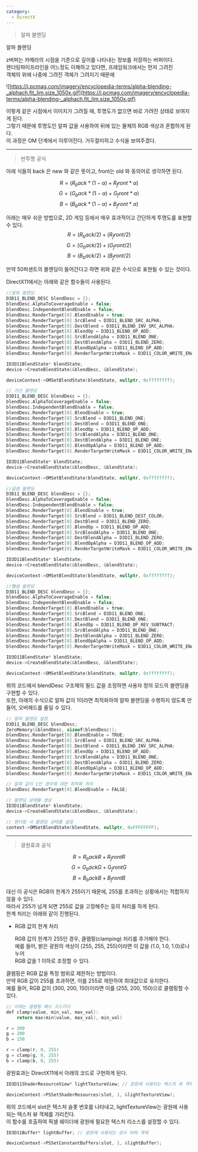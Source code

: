 ```yaml
---
category:
  - DirectX
---
```


>알파 블렌딩

알파 블렌딩

z버퍼는 카메라의 시점을 기준으로 깊이를 나타내는 정보를 저장하는 버퍼이다.   
렌더링파이프라인을 어느정도 이해하고 있다면, 프레임워크에서는 먼저 그려진   
객체의 위에 나중에 그려진 객체가 그려지기 때문에   

![https://i.pcmag.com/imagery/encyclopedia-terms/alpha-blending-_alphach.fit_lim.size_1050x.gif](https://i.pcmag.com/imagery/encyclopedia-terms/alpha-blending-_alphach.fit_lim.size_1050x.gif)

이렇게 같은 시점에서 이미지가 그려질 때, 투명도가 없으면 바로 가려진 상태로 보여지게 된다.   
그렇기 때문에 투명도인 알파 값을 사용하여 뒤에 있는 물체의 RGB 색상과 혼합하게 된다.   
이 과정은 OM 단계에서 이루어진다. 거두절미하고 수식을 보여주겠다.   

***

>반투명 공식   

아래 식들의 back 은 new 와 같은 뜻이고, front는 old 와 동의어로 생각하면 된다.   

$$
R = (R_back * (1 - α) + R_front * α)   
$$
$$
G = (G_back * (1 - α) + G_front * α)   
$$
$$
B = (B_back * (1 - α) + B_front * α)    
$$

아래는 매우 쉬운 방법으로, 2D 게임 등에서 매우 효과적이고 간단하게 투명도를 표현할 수 있다.   
$$
R = (R_back / 2) + (R_front / 2)   
$$
$$
G = (G_back / 2) + (G_front / 2)   
$$
$$
B = (B_back / 2) + (B_front / 2)   
$$

만약 50퍼센트의 블렌딩이 들어간다고 하면 위와 같은 수식으로 표현될 수 있는 것이다.   

DirectX11에서는 아래와 같은 함수들이 사용된다.   
```c++
//알파 블렌딩
D3D11_BLEND_DESC blendDesc = {};
blendDesc.AlphaToCoverageEnable = false;
blendDesc.IndependentBlendEnable = false;
blendDesc.RenderTarget[0].BlendEnable = true;
blendDesc.RenderTarget[0].SrcBlend = D3D11_BLEND_SRC_ALPHA;
blendDesc.RenderTarget[0].DestBlend = D3D11_BLEND_INV_SRC_ALPHA;
blendDesc.RenderTarget[0].BlendOp = D3D11_BLEND_OP_ADD;
blendDesc.RenderTarget[0].SrcBlendAlpha = D3D11_BLEND_ONE;
blendDesc.RenderTarget[0].DestBlendAlpha = D3D11_BLEND_ZERO;
blendDesc.RenderTarget[0].BlendOpAlpha = D3D11_BLEND_OP_ADD;
blendDesc.RenderTarget[0].RenderTargetWriteMask = D3D11_COLOR_WRITE_ENABLE_ALL;

ID3D11BlendState* blendState;
device->CreateBlendState(&blendDesc, &blendState);

deviceContext->OMSetBlendState(blendState, nullptr, 0xffffffff);

```

```c++
// 가산 블렌딩
D3D11_BLEND_DESC blendDesc = {};
blendDesc.AlphaToCoverageEnable = false;
blendDesc.IndependentBlendEnable = false;
blendDesc.RenderTarget[0].BlendEnable = true;
blendDesc.RenderTarget[0].SrcBlend = D3D11_BLEND_ONE;
blendDesc.RenderTarget[0].DestBlend = D3D11_BLEND_ONE;
blendDesc.RenderTarget[0].BlendOp = D3D11_BLEND_OP_ADD;
blendDesc.RenderTarget[0].SrcBlendAlpha = D3D11_BLEND_ONE;
blendDesc.RenderTarget[0].DestBlendAlpha = D3D11_BLEND_ONE;
blendDesc.RenderTarget[0].BlendOpAlpha = D3D11_BLEND_OP_ADD;
blendDesc.RenderTarget[0].RenderTargetWriteMask = D3D11_COLOR_WRITE_ENABLE_ALL;

ID3D11BlendState* blendState;
device->CreateBlendState(&blendDesc, &blendState);

deviceContext->OMSetBlendState(blendState, nullptr, 0xffffffff);

```

```c++
//곱셈 블렌딩
D3D11_BLEND_DESC blendDesc = {};
blendDesc.AlphaToCoverageEnable = false;
blendDesc.IndependentBlendEnable = false;
blendDesc.RenderTarget[0].BlendEnable = true;
blendDesc.RenderTarget[0].SrcBlend = D3D11_BLEND_DEST_COLOR;
blendDesc.RenderTarget[0].DestBlend = D3D11_BLEND_ZERO;
blendDesc.RenderTarget[0].BlendOp = D3D11_BLEND_OP_ADD;
blendDesc.RenderTarget[0].SrcBlendAlpha = D3D11_BLEND_ONE;
blendDesc.RenderTarget[0].DestBlendAlpha = D3D11_BLEND_ZERO;
blendDesc.RenderTarget[0].BlendOpAlpha = D3D11_BLEND_OP_ADD;
blendDesc.RenderTarget[0].RenderTargetWriteMask = D3D11_COLOR_WRITE_ENABLE_ALL;

ID3D11BlendState* blendState;
device->CreateBlendState(&blendDesc, &blendState);

deviceContext->OMSetBlendState(blendState, nullptr, 0xffffffff);

```

```c++
//뺄셈 블렌딩
D3D11_BLEND_DESC blendDesc = {};
blendDesc.AlphaToCoverageEnable = false;
blendDesc.IndependentBlendEnable = false;
blendDesc.RenderTarget[0].BlendEnable = true;
blendDesc.RenderTarget[0].SrcBlend = D3D11_BLEND_ONE;
blendDesc.RenderTarget[0].DestBlend = D3D11_BLEND_ONE;
blendDesc.RenderTarget[0].BlendOp = D3D11_BLEND_OP_REV_SUBTRACT;
blendDesc.RenderTarget[0].SrcBlendAlpha = D3D11_BLEND_ONE;
blendDesc.RenderTarget[0].DestBlendAlpha = D3D11_BLEND_ZERO;
blendDesc.RenderTarget[0].BlendOpAlpha = D3D11_BLEND_OP_ADD;
blendDesc.RenderTarget[0].RenderTargetWriteMask = D3D11_COLOR_WRITE_ENABLE_ALL;

ID3D11BlendState* blendState;
device->CreateBlendState(&blendDesc, &blendState);

deviceContext->OMSetBlendState(blendState, nullptr, 0xffffffff);
```

위의 코드에서 blendDesc 구조체의 필드 값을 조정하면 사용자 정의 모드의 블렌딩을 구현할 수 있다.   
또한, 아래의 수식으로 알파 값이 1이라면 최적화하여 알파 블렌딩을 수행하지 않도록 만들어, 오버헤드를 줄일 수 있다.

```c++
// 알파 블렌딩 설정
D3D11_BLEND_DESC blendDesc;
ZeroMemory(&blendDesc, sizeof(blendDesc));
blendDesc.RenderTarget[0].BlendEnable = TRUE;
blendDesc.RenderTarget[0].SrcBlend = D3D11_BLEND_SRC_ALPHA;
blendDesc.RenderTarget[0].DestBlend = D3D11_BLEND_INV_SRC_ALPHA;
blendDesc.RenderTarget[0].BlendOp = D3D11_BLEND_OP_ADD;
blendDesc.RenderTarget[0].SrcBlendAlpha = D3D11_BLEND_ONE;
blendDesc.RenderTarget[0].DestBlendAlpha = D3D11_BLEND_ZERO;
blendDesc.RenderTarget[0].BlendOpAlpha = D3D11_BLEND_OP_ADD;
blendDesc.RenderTarget[0].RenderTargetWriteMask = D3D11_COLOR_WRITE_ENABLE_ALL;

// 알파 값이 1인 경우에 대한 최적화 처리
blendDesc.RenderTarget[0].BlendEnable = FALSE;

// 블렌딩 상태를 생성
ID3D11BlendState* blendState;
device->CreateBlendState(&blendDesc, &blendState);

// 렌더링 시 블렌딩 상태를 설정
context->OMSetBlendState(blendState, nullptr, 0xFFFFFFFF);
```

***

>광원효과 공식   

$$
R = R_back R + R_front R
$$
$$
G = G_back G + G_front G
$$
$$
B = B_back B + B_front B
$$

대신 이 공식은 RGB의 한계가 255이기 때문에, 255를 초과하는 상황에서는 적합하지 않을 수 있다.   
따라서 255가 넘게 되면 255로 값을 고정해주는 등의 처리를 하게 된다.   
한계 처리는 아래와 같이 진행된다.   

- RGB 값의 한계 처리   

  RGB 값의 한계가 255인 경우, 클램핑(clamping) 처리를 추가해야 한다.   
 예를 들어, 밝은 광원의 색상이 (255, 255, 255)이라면 이 값을 (1.0, 1.0, 1.0)로나누어   
 RGB 값을 1 이하로 조정할 수 있다.

 클램핑은 RGB 값을 특정 범위로 제한하는 방법이다.   
 만약 RGB 값이 255를 초과하면, 이를 255로 제한하여 최대값으로 유지한다.   
 예를 들어, RGB 값이 (300, 200, 150)이라면 이를 (255, 200, 150)으로 클램핑할 수 있다.   

```c++
// 아래는 클램핑 예시 코드이다
def clamp(value, min_val, max_val):
    return max(min(value, max_val), min_val)

r = 300
g = 200
b = 150

r = clamp(r, 0, 255)
g = clamp(g, 0, 255)
b = clamp(b, 0, 255)
```


광원효과는 DirectX11에서 아래의 코드로 구현하게 된다.   
```c++
ID3D11ShaderResourceView* lightTextureView; // 광원에 사용되는 텍스처 뷰 객체

deviceContext->PSSetShaderResources(slot, 1, &lightTextureView);
```

위의 코드에서 slot은 텍스처 슬롯 번호를 나타내고, lightTextureView는 광원에 사용되는 텍스처 뷰 객체를 가리킨다.   
이 함수를 호출하여 픽셀 쉐이더에 광원에 필요한 텍스처 리소스를 설정할 수 있다.   

```c++
ID3D11Buffer* lightBuffer; // 광원에 사용되는 상수 버퍼 객체

deviceContext->PSSetConstantBuffers(slot, 1, &lightBuffer);
```


